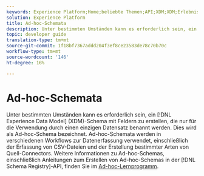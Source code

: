 ```yaml
---
keywords: Experience Platform;Home;beliebte Themen;API;XDM;XDM;Erlebnisdatenmodell;Erlebnisdatenmodell;Datenmodell;Datenmodell;Datenmodell;Schema-Registrierung;Schema-Registrierung;Ad-hoc;Ad-hoc;Ad-hoc;Ad-hoc;Ad-hoc;Ad-hoc; Ad-hoc;
solution: Experience Platform
title: Ad-hoc-Schemata
description: Unter bestimmten Umständen kann es erforderlich sein, ein XDM-Schema mit Feldern zu erstellen, die nur für die Verwendung durch einen einzigen Datensatz benannt werden. Dies wird als Ad-hoc-Schema bezeichnet.
topic: developer guide
translation-type: tm+mt
source-git-commit: 1f18bf7367addd204f3ef8ce23583de78c70b70c
workflow-type: tm+mt
source-wordcount: '146'
ht-degree: 16%

---
```



# Ad-hoc-Schemata

Unter bestimmten Umständen kann es erforderlich sein, ein [!DNL Experience Data Model] (XDM)-Schema mit Feldern zu erstellen, die nur für die Verwendung durch einen einzigen Datensatz benannt werden. Dies wird als Ad-hoc-Schema bezeichnet. Ad-hoc-Schemata werden in verschiedenen Workflows zur Datenerfassung verwendet, einschließlich der Erfassung von CSV-Dateien und der Erstellung bestimmter Arten von Quell-Connectors. Weitere Informationen zu Ad-hoc-Schemas, einschließlich Anleitungen zum Erstellen von Ad-hoc-Schemas in der [!DNL Schema Registry]-API, finden Sie im [Ad-hoc-Lernprogramm](../tutorials/ad-hoc.md).
